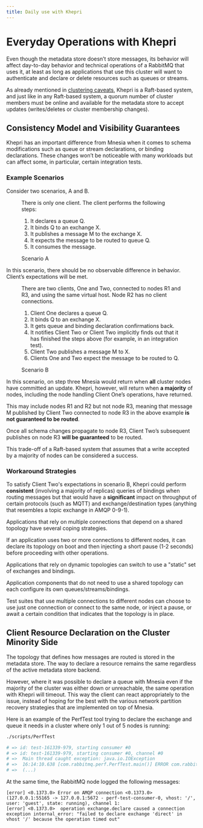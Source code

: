 ```yaml
---
title: Daily use with Khepri
---
```


# Everyday Operations with Khepri

Even though the metadata store doesn’t store messages, its behavior will affect
day-to-day behavior and technical operations of a RabbitMQ that uses it, at
least as long as applications that use this cluster will want to authenticate
and declare or delete resources such as queues or streams.

As already mentioned in [clustering caveats](./clustering#caveats), Khepri is a
Raft-based system, and just like in any Raft-based system, a quorum number of
cluster members must be online and available for the metadata store to accept
updates (writes/deletes or cluster membership changes).

## Consistency Model and Visibility Guarantees

Khepri has an important difference from Mnesia when it comes to schema
modifications such as queue or stream declarations, or binding declarations.
These changes won’t be noticeable with many workloads but can affect some, in
particular, certain integration tests.

### Example Scenarios

Consider two scenarios, A and B.

<figure style={{width: "inherit",}}>
<div className={"figure"}>
There is only one client. The client performs the following steps:

1. It declares a queue Q.
2. It binds Q to an exchange X.
3. It publishes a message M to the exchange X.
4. It expects the message to be routed to queue Q.
5. It consumes the message.
</div>
<figcaption>Scenario A</figcaption>
</figure>

In this scenario, there should be no observable difference in behavior.
Client’s expectations will be met.

<figure style={{width: "inherit",}}>
<div className={"figure"}>
There are two clients, One and Two, connected to nodes R1 and R3, and using the
same virtual host. Node R2 has no client connections.

1. Client One declares a queue Q.
2. It binds Q to an exchange X.
3. It gets queue and binding declaration confirmations back.
4. It notifies Client Two or Client Two implicitly finds out that it has
   finished the steps above (for example, in an integration test).
5. Client Two publishes a message M to X.
6. Clients One and Two expect the message to be routed to Q.
</div>
<figcaption>Scenario B</figcaption>
</figure>

In this scenario, on step three Mnesia would return when **all** cluster nodes
have committed an update. Khepri, however, will return when **a majority** of
nodes, including the node handling Client One’s operations, have returned.

This may include nodes R1 and R2 but not node R3, meaning that message M
published by Client Two connected to node R3 in the above example **is not
guaranteed to be routed**.

Once all schema changes propagate to node R3, Client Two’s subsequent
publishes on node R3 **will be guaranteed** to be routed.

This trade-off of a Raft-based system that assumes that a write accepted by a
majority of nodes can be considered a success.

### Workaround Strategies

To satisfy Client Two's expectations in scenario B, Khepri could perform
**consistent** (involving a majority of replicas) queries of bindings when
routing messages but that would have a **significant** impact on throughput of
certain protocols (such as MQTT) and exchange/destination types (anything that
resembles a topic exchange in AMQP 0-9-1).

Applications that rely on multiple connections that depend on a shared topology
have several coping strategies.

If an application uses two or more connections to different nodes, it can
declare its topology on boot and then injecting a short pause (1-2 seconds)
before proceeding with other operations.

Applications that rely on dynamic topologies can switch to use a "static" set
of exchanges and bindings.

Application components that do not need to use a shared topology can each
configure its own queues/streams/bindings.

Test suites that use multiple connections to different nodes can choose to use
just one connection or connect to the same node, or inject a pause, or await a
certain condition that indicates that the topology is in place.

## Client Resource Declaration on the Cluster Minority Side

The topology that defines how messages are routed is stored in the metadata
store. The way to declare a resource remains the same regardless of the active
metadata store backend.

However, where it was possible to declare a queue with Mnesia even if the
majority of the cluster was either down or unreachable, the same operation with
Khepri will timeout. This way the client can react appropriately to the issue,
instead of hoping for the best with the various network partition recovery
strategies that are implemented on top of Mnesia.

Here is an example of the PerfTest tool trying to declare the exchange and
queue it needs in a cluster where only 1 out of 5 nodes is running:

```bash
./scripts/PerfTest

# => id: test-161339-979, starting consumer #0
# => id: test-161339-979, starting consumer #0, channel #0
# =>  Main thread caught exception: java.io.IOException
# =>  16:14:10.638 [com.rabbitmq.perf.PerfTest.main()] ERROR com.rabbitmq.perf.PerfTest - Main thread caught exception
# =>  (...)
```

At the same time, the RabbitMQ node logged the following messages:

```
[error] <0.1373.0> Error on AMQP connection <0.1373.0> (127.0.0.1:55165 -> 127.0.0.1:5672 - perf-test-consumer-0, vhost: '/', user: 'guest', state: running), channel 1:
[error] <0.1373.0>  operation exchange.declare caused a connection exception internal_error: "failed to declare exchange 'direct' in vhost '/' because the operation timed out"
```
